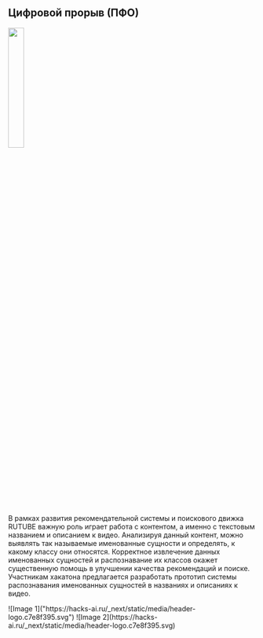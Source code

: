## Цифровой прорыв (ПФО)
<div>
  
  <a>
    <img align="center" src="https://hacks-ai.ru/_next/static/media/header-logo.c7e8f395.svg", width="25%">
  </a>  

  
  В рамках развития рекомендательной системы и поискового движка RUTUBE важную роль играет работа c контентом, а именно с текстовым названием и описанием к видео. Анализируя данный контент, можно выявлять так называемые именованные сущности и определять, к какому классу они относятся.
Корректное извлечение данных именованных сущностей и распознавание их классов окажет существенную помощь в улучшении качества рекомендаций и поиске.
Участникам хакатона предлагается разработать прототип системы распознавания именованных сущностей в названиях и описаниях к видео.

<div style="display: flex;">
    ![Image 1]("https://hacks-ai.ru/_next/static/media/header-logo.c7e8f395.svg")
    ![Image 2](https://hacks-ai.ru/_next/static/media/header-logo.c7e8f395.svg)
</div>

</div>
